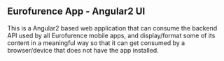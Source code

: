 ## Eurofurence App - Angular2 UI

This is a Angular2 based web application that can consume the backend API used by all Eurofurence mobile apps, and display/format some of its content in a meaningful way so that it can get consumed by a browser/device that does not have the app installed.
